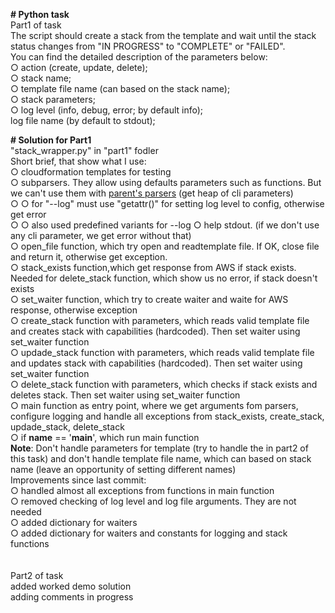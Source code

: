 <b># Python task</b><br>
Part1 of task<br>
The script should create a stack from the template and wait until the stack status changes from "IN PROGRESS" to "COMPLETE" or "FAILED". <br>
You can find the detailed description of the parameters below:<br>
	○ action (create, update, delete);<br>
	○ stack name;<br>
	○ template file name (can based on the stack name);<br>
	○ stack parameters;<br>
	○ log level (info, debug, error; by default info);<br>
log file name (by default to stdout);<br>

<b># Solution for Part1</b><br>
"stack_wrapper.py" in "part1" fodler<br>
Short brief, that show what I use:<br>
	○ cloudformation templates for testing<br>
	○ subparsers. They allow using defaults parameters such as functions. But we can't use them with <a href="https://docs.python.org/3/library/argparse.html#parents">parent's parsers</a> (get heap of cli parameters)<br>
		○ ○ for "--log" must use "getattr()" for setting log level to config, otherwise get error<br>
		○ ○ also used predefined variants for --log
	○ help stdout. (if we don't use any cli parameter, we get error without that)<br>
	○ open_file function, which try open and readtemplate file. If OK, close file and return it, otherwise get exception. <br>
	○ stack_exists function,which get response from AWS if stack exists. Needed for delete_stack function, which show us no error, if stack doesn't exists<br>
	○ set_waiter function, which try to create waiter and waite for AWS response, otherwise exception<br>
	○ create_stack function with parameters, which reads valid template file and creates stack with capabilities (hardcoded). Then set waiter using set_waiter function<br>
	○ updade_stack function with parameters, which reads valid template file and updates stack with capabilities (hardcoded). Then set waiter using set_waiter function<br>
	○ delete_stack function with parameters, which checks if stack exists and deletes stack. Then set waiter using set_waiter function<br>
	○ main function as entry point, where we get arguments fom parsers, configure logging and handle all exceptions from stack_exists, create_stack, updade_stack, delete_stack<br>
	○ if __name__ == '__main__', which run main function<br>
<b>Note</b>: Don't handle parameters for template (try to handle the in part2 of this task) and don't handle template file name, which can based on stack name (leave an opportunity of setting different names)<br>
Improvements since last commit:<br>
	○ handled almost all exceptions from functions in main function<br>
	○ removed checking of log level and log file arguments. They are not needed<br>
	○ added dictionary for waiters<br>
	○ added dictionary for waiters and constants for logging and stack functions<br>
<br>
<br>
Part2 of task<br>
added worked demo solution<br>
adding comments in progress